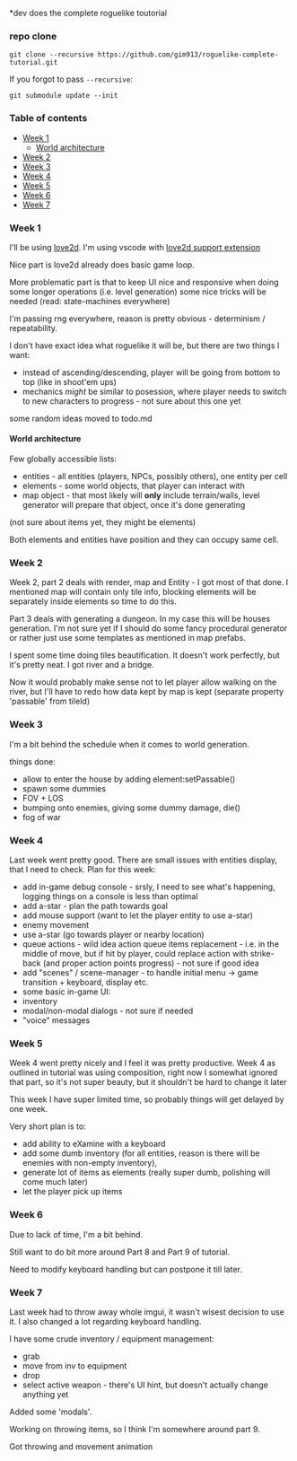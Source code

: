  *dev does the complete roguelike toutorial

### repo clone

    git clone --recursive https://github.com/gim913/roguelike-complete-tutorial.git

If you forgot to pass `--recursive`:

    git submodule update --init

### Table of contents

   * [Week 1](#week-1)
      * [World architecture](#world-architecture)
   * [Week 2](#week-2)
   * [Week 3](#week-3)
   * [Week 4](#week-4)
   * [Week 5](#week-5)
   * [Week 6](#week-6)
   * [Week 7](#week-7)

### Week 1

I'll be using [love2d](https://love2d.org).
I'm using vscode with [love2d support extension](https://marketplace.visualstudio.com/items?itemName=pixelbyte-studios.pixelbyte-love2d)

Nice part is love2d already does basic game loop.

More problematic part is that to keep UI nice and responsive when doing some longer operations
(i.e. level generation) some nice tricks will be needed (read: state-machines everywhere)

I'm passing rng everywhere, reason is pretty obvious - determinism / repeatability.

I don't have exact idea what roguelike it will be, but there are two things I want:
 * instead of ascending/descending, player will be going from bottom to top (like in shoot'em ups)
 * mechanics *might* be similar to posession, where player needs to switch to new characters
   to progress - not sure about this one yet

some random ideas moved to todo.md

#### World architecture

Few globally accessible lists:
 * entities - all entities (players, NPCs, possibly others), one entity per cell
 * elements - some world objects, that player can interact with
 * map object - that most likely will **only** include terrain/walls,
   level generator will prepare that object, once it's done generating

(not sure about items yet, they might be elements)

Both elements and entities have position and they can occupy same cell.

### Week 2

Week 2, part 2 deals with render, map and Entity - I got most of that done.
I mentioned map will contain only tile info, blocking elements will
be separately inside elements so time to do this.

Part 3 deals with generating a dungeon. In my case this will be houses generation.
I'm not sure yet if I should do some fancy procedural generator or rather just use some
templates as mentioned in map prefabs.

I spent some time doing tiles beautification. It doesn't work perfectly, but it's pretty neat.
I got river and a bridge.

Now it would probably make sense not to let player allow walking on the river,
but I'll have to redo how data kept by map is kept (separate property 'passable' from tileId)

### Week 3

I'm a bit behind the schedule when it comes to world generation.

things done:
 * allow to enter the house by adding element:setPassable()
 * spawn some dummies
 * FOV + LOS
 * bumping onto enemies, giving some dummy damage, die()
 * fog of war


### Week 4

Last week went pretty good. There are small issues with entities display, that I need to check.
Plan for this week:
 * add in-game debug console - srsly, I need to see what's happening, logging things on a console is less than optimal
 * add a-star - plan the path towards goal
 * add mouse support (want to let the player entity to use a-star)
 * enemy movement
  * use a-star (go towards player or nearby location)
  * queue actions - wild idea action queue items replacement - i.e. in the middle of move, but if hit by player, could replace action with strike-back (and proper action points progress) - not sure if good idea
 * add "scenes" / scene-manager - to handle initial menu -> game transition + keyboard, display etc.
 * some basic in-game UI:
  * inventory
  * modal/non-modal dialogs - not sure if needed
  * "voice" messages

### Week 5

Week 4 went pretty nicely and I feel it was pretty productive.
Week 4 as outlined in tutorial was using composition, right now I somewhat ignored that part,
so it's not super beauty, but it shouldn't be hard to change it later

This week I have super limited time, so probably things will get delayed by one week.

Very short plan is to:
 * add ability to eXamine with a keyboard
 * add some dumb inventory (for all entities, reason is there will be enemies with non-empty inventory),
 * generate lot of items as elements (really super dumb, polishing will come much later)
 * let the player pick up items

### Week 6

Due to lack of time, I'm a bit behind.

Still want to do bit more around Part 8 and Part 9 of tutorial.

Need to modify keyboard handling but can postpone it till later.

### Week 7

Last week had to throw away whole imgui, it wasn't wisest decision to use it.
I also changed a lot regarding keyboard handling.

I have some crude inventory / equipment management:
 * grab
 * move from inv to equipment
 * drop
 * select active weapon - there's UI hint, but doesn't actually change anything yet

Added some 'modals'.

Working on throwing items, so I think I'm somewhere around part 9.

Got throwing and movement animation

